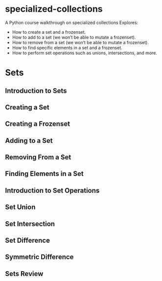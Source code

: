 # specialized-collections
A Python course walkthrough on specialized collections
Explores:
* How to create a set and a frozenset.
* How to add to a set (we won’t be able to mutate a frozenset).
* How to remove from a set (we won’t be able to mutate a frozenset).
* How to find specific elements in a set and a frozenset.
* How to perform set operations such as unions, intersections, and more.

# Sets
## Introduction to Sets

## Creating a Set
## Creating a Frozenset
## Adding to a Set
## Removing From a Set
## Finding Elements in a Set
## Introduction to Set Operations
## Set Union
## Set Intersection
## Set Difference
## Symmetric Difference
## Sets Review
